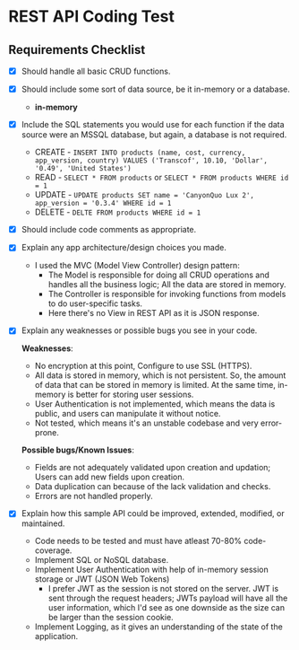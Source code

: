 # REST API Coding Test
 
 ## Requirements Checklist
  - [x] Should handle all basic CRUD functions.
  - [x] Should include some sort of data source, be it in-memory or a database.
    * **in-memory**
  - [x] Include the SQL statements you would use for each function if the data source were an MSSQL database, but again, a database is not required.
    * CREATE - `INSERT INTO products (name, cost, currency, app_version, country) VALUES ('Transcof', 10.10, 'Dollar', '0.49', 'United States')`
    * READ - `SELECT * FROM products` or `SELECT * FROM products WHERE id = 1`
    * UPDATE - `UPDATE products SET name = 'CanyonQuo Lux 2', app_version = '0.3.4' WHERE id = 1`
    * DELETE - `DELTE FROM products WHERE id = 1`
  - [x] Should include code comments as appropriate.
  - [x] Explain any app architecture/design choices you made.
    * I used the MVC (Model View Controller) design pattern:
      * The Model is responsible for doing all CRUD operations and handles all the business logic; All the data are stored in memory.
      * The Controller is responsible for invoking functions from models to do user-specific tasks.
      * Here there's no View in REST API as it is JSON response.

  - [x] Explain any weaknesses or possible bugs you see in your code.
    
    **Weaknesses**:
    * No encryption at this point, Configure to use SSL (HTTPS).
    * All data is stored in memory, which is not persistent. So, the amount of data that can be stored in memory is limited. At the same time, in-memory is better for storing user sessions.
    * User Authentication is not implemented, which means the data is public, and users can manipulate it without notice.
    * Not tested, which means it's an unstable codebase and very error-prone.

    **Possible bugs/Known Issues**:
    * Fields are not adequately validated upon creation and updation; Users can add new fields upon creation. 
    * Data duplication can because of the lack validation and checks.
    * Errors are not handled properly.
  
  - [x] Explain how this sample API could be improved, extended, modified, or maintained.
    * Code needs to be tested and must have atleast 70-80% code-coverage.
    * Implement SQL or NoSQL database.
    * Implement User Authentication with help of in-memory session storage or JWT (JSON Web Tokens)
      * I prefer JWT as the session is not stored on the server. JWT is sent through the request headers; JWTs payload will have all the user information, which I'd see as one downside as the size can be larger than the session cookie.
    * Implement Logging, as it gives an understanding of the state of the application.